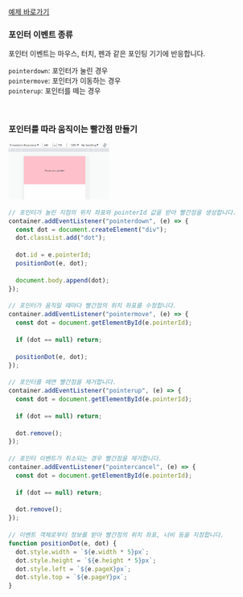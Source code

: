 <a href="https://rigood.github.io/TIL-js/pointer/pointer/pointer.html" target="_blank">예제 바로가기</a>

### 포인터 이벤트 종류

포인터 이벤트는 마우스, 터치, 펜과 같은 포인팅 기기에 반응합니다.

`pointerdown`: 포인터가 눌린 경우  
`pointermove`: 포인터가 이동하는 경우  
`pointerup`: 포인터를 떼는 경우

<br>

### 포인터를 따라 움직이는 빨간점 만들기

<img src="../readme/preview1.gif" width="200" />

<br>

```js
// 포인터가 눌린 지점의 위치 좌표와 pointerId 값을 받아 빨간점을 생성합니다.
container.addEventListener("pointerdown", (e) => {
  const dot = document.createElement("div");
  dot.classList.add("dot");

  dot.id = e.pointerId;
  positionDot(e, dot);

  document.body.append(dot);
});

// 포인터가 움직일 때마다 빨간점의 위치 좌표를 수정합니다.
container.addEventListener("pointermove", (e) => {
  const dot = document.getElementById(e.pointerId);

  if (dot == null) return;

  positionDot(e, dot);
});

// 포인터를 떼면 빨간점을 제거합니다.
container.addEventListener("pointerup", (e) => {
  const dot = document.getElementById(e.pointerId);

  if (dot == null) return;

  dot.remove();
});

// 포인터 이벤트가 취소되는 경우 빨간점을 제거합니다.
container.addEventListener("pointercancel", (e) => {
  const dot = document.getElementById(e.pointerId);

  if (dot == null) return;

  dot.remove();
});

// 이벤트 객체로부터 정보를 받아 빨간점의 위치 좌표, 너비 등을 지정합니다.
function positionDot(e, dot) {
  dot.style.width = `${e.width * 5}px`;
  dot.style.height = `${e.height * 5}px`;
  dot.style.left = `${e.pageX}px`;
  dot.style.top = `${e.pageY}px`;
}
```

<br>

